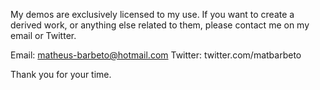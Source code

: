 My demos are exclusively licensed to my use. If you want to create a derived work, or anything else related to them, please contact me on my email or Twitter.

Email: matheus-barbeto@hotmail.com
Twitter: twitter.com/matbarbeto

Thank you for your time.

